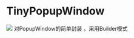 # TinyPopupWindow
[![](https://jitpack.io/v/JamYin1993/TinyPopupWindow.svg)](https://jitpack.io/#JamYin1993/TinyPopupWindow)
对PopupWindow的简单封装 ，采用Builder模式
